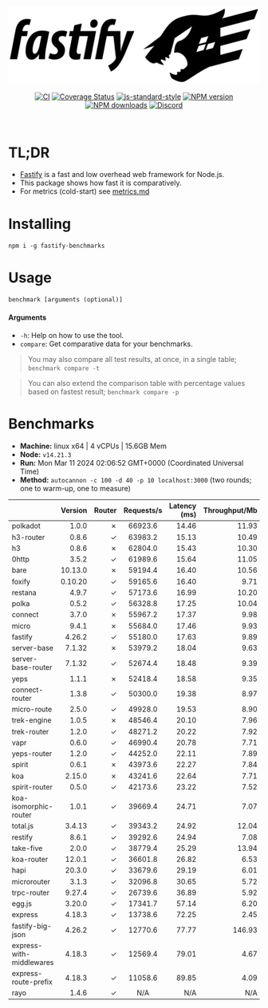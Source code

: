 <div align="center">
  <img src="https://github.com/fastify/graphics/raw/HEAD/fastify-landscape-outlined.svg" width="650" height="auto"/>
</div>

<div align="center">

[![CI](https://github.com/fastify/fastify/workflows/ci/badge.svg)](https://github.com/fastify/fastify/actions/workflows/ci.yml)
[![Coverage Status](https://coveralls.io/repos/github/fastify/fastify/badge.svg?branch=master)](https://coveralls.io/github/fastify/fastify?branch=master)
[![js-standard-style](https://img.shields.io/badge/code%20style-standard-brightgreen.svg?style=flat)](http://standardjs.com/)
[![NPM version](https://img.shields.io/npm/v/fastify.svg?style=flat)](https://www.npmjs.com/package/fastify)
[![NPM downloads](https://img.shields.io/npm/dm/fastify.svg?style=flat)](https://www.npmjs.com/package/fastify) [![Discord](https://img.shields.io/discord/725613461949906985)](https://discord.gg/fastify)

</div>
<br />

# TL;DR

* [Fastify](https://github.com/fastify/fastify) is a fast and low overhead web framework for Node.js.
* This package shows how fast it is comparatively.
* For metrics (cold-start) see [metrics.md](./METRICS.md)

# Installing

```
npm i -g fastify-benchmarks
```

# Usage

```
benchmark [arguments (optional)]
```

#### Arguments

* `-h`: Help on how to use the tool.
* `compare`: Get comparative data for your benchmarks.

> You may also compare all test results, at once, in a single table; `benchmark compare -t`

> You can also extend the comparison table with percentage values based on fastest result; `benchmark compare -p`
# Benchmarks

* __Machine:__ linux x64 | 4 vCPUs | 15.6GB Mem
* __Node:__ `v14.21.3`
* __Run:__ Mon Mar 11 2024 02:06:52 GMT+0000 (Coordinated Universal Time)
* __Method:__ `autocannon -c 100 -d 40 -p 10 localhost:3000` (two rounds; one to warm-up, one to measure)

|                          | Version | Router | Requests/s | Latency (ms) | Throughput/Mb |
| :--                      | --:     | --:    | :-:        | --:          | --:           |
| polkadot                 | 1.0.0   | ✗      | 66923.6    | 14.46        | 11.93         |
| h3-router                | 0.8.6   | ✓      | 63983.2    | 15.13        | 10.49         |
| h3                       | 0.8.6   | ✗      | 62804.0    | 15.43        | 10.30         |
| 0http                    | 3.5.2   | ✓      | 61989.6    | 15.64        | 11.05         |
| bare                     | 10.13.0 | ✗      | 59194.4    | 16.40        | 10.56         |
| foxify                   | 0.10.20 | ✓      | 59165.6    | 16.40        | 9.71          |
| restana                  | 4.9.7   | ✓      | 57173.6    | 16.99        | 10.20         |
| polka                    | 0.5.2   | ✓      | 56328.8    | 17.25        | 10.04         |
| connect                  | 3.7.0   | ✗      | 55967.2    | 17.37        | 9.98          |
| micro                    | 9.4.1   | ✗      | 55684.0    | 17.46        | 9.93          |
| fastify                  | 4.26.2  | ✓      | 55180.0    | 17.63        | 9.89          |
| server-base              | 7.1.32  | ✗      | 53979.2    | 18.04        | 9.63          |
| server-base-router       | 7.1.32  | ✓      | 52674.4    | 18.48        | 9.39          |
| yeps                     | 1.1.1   | ✗      | 52418.4    | 18.58        | 9.35          |
| connect-router           | 1.3.8   | ✓      | 50300.0    | 19.38        | 8.97          |
| micro-route              | 2.5.0   | ✓      | 49928.0    | 19.53        | 8.90          |
| trek-engine              | 1.0.5   | ✗      | 48546.4    | 20.10        | 7.96          |
| trek-router              | 1.2.0   | ✓      | 48271.2    | 20.22        | 7.92          |
| vapr                     | 0.6.0   | ✓      | 46990.4    | 20.78        | 7.71          |
| yeps-router              | 1.2.0   | ✓      | 44252.0    | 22.11        | 7.89          |
| spirit                   | 0.6.1   | ✗      | 43973.6    | 22.27        | 7.84          |
| koa                      | 2.15.0  | ✗      | 43241.6    | 22.64        | 7.71          |
| spirit-router            | 0.5.0   | ✓      | 42173.6    | 23.22        | 7.52          |
| koa-isomorphic-router    | 1.0.1   | ✓      | 39669.4    | 24.71        | 7.07          |
| total.js                 | 3.4.13  | ✓      | 39343.2    | 24.92        | 12.04         |
| restify                  | 8.6.1   | ✓      | 39292.6    | 24.94        | 7.08          |
| take-five                | 2.0.0   | ✓      | 38779.4    | 25.29        | 13.94         |
| koa-router               | 12.0.1  | ✓      | 36601.8    | 26.82        | 6.53          |
| hapi                     | 20.3.0  | ✓      | 33679.6    | 29.19        | 6.01          |
| microrouter              | 3.1.3   | ✓      | 32096.8    | 30.65        | 5.72          |
| trpc-router              | 9.27.4  | ✓      | 26739.6    | 36.89        | 5.92          |
| egg.js                   | 3.20.0  | ✓      | 17341.7    | 57.14        | 6.20          |
| express                  | 4.18.3  | ✓      | 13738.6    | 72.25        | 2.45          |
| fastify-big-json         | 4.26.2  | ✓      | 12770.6    | 77.77        | 146.93        |
| express-with-middlewares | 4.18.3  | ✓      | 12569.4    | 79.01        | 4.67          |
| express-route-prefix     | 4.18.3  | ✓      | 11058.6    | 89.85        | 4.09          |
| rayo                     | 1.4.6   | ✓      | N/A        | N/A          | N/A           |
